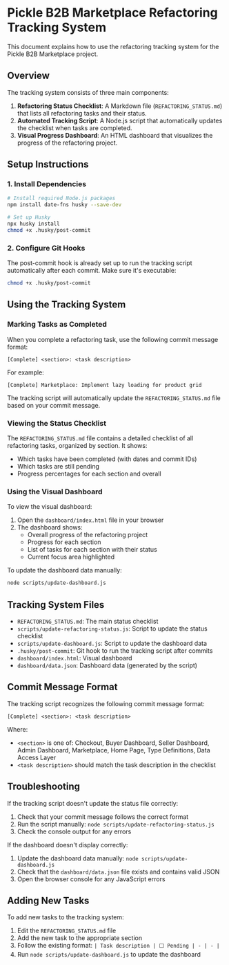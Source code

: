 # Pickle B2B Marketplace Refactoring Tracking System

This document explains how to use the refactoring tracking system for the Pickle B2B Marketplace project.

## Overview

The tracking system consists of three main components:

1. **Refactoring Status Checklist**: A Markdown file (`REFACTORING_STATUS.md`) that lists all refactoring tasks and their status.
2. **Automated Tracking Script**: A Node.js script that automatically updates the checklist when tasks are completed.
3. **Visual Progress Dashboard**: An HTML dashboard that visualizes the progress of the refactoring project.

## Setup Instructions

### 1. Install Dependencies

```bash
# Install required Node.js packages
npm install date-fns husky --save-dev

# Set up Husky
npx husky install
chmod +x .husky/post-commit
```

### 2. Configure Git Hooks

The post-commit hook is already set up to run the tracking script automatically after each commit. Make sure it's executable:

```bash
chmod +x .husky/post-commit
```

## Using the Tracking System

### Marking Tasks as Completed

When you complete a refactoring task, use the following commit message format:

```
[Complete] <section>: <task description>
```

For example:
```
[Complete] Marketplace: Implement lazy loading for product grid
```

The tracking script will automatically update the `REFACTORING_STATUS.md` file based on your commit message.

### Viewing the Status Checklist

The `REFACTORING_STATUS.md` file contains a detailed checklist of all refactoring tasks, organized by section. It shows:

- Which tasks have been completed (with dates and commit IDs)
- Which tasks are still pending
- Progress percentages for each section and overall

### Using the Visual Dashboard

To view the visual dashboard:

1. Open the `dashboard/index.html` file in your browser
2. The dashboard shows:
   - Overall progress of the refactoring project
   - Progress for each section
   - List of tasks for each section with their status
   - Current focus area highlighted

To update the dashboard data manually:

```bash
node scripts/update-dashboard.js
```

## Tracking System Files

- `REFACTORING_STATUS.md`: The main status checklist
- `scripts/update-refactoring-status.js`: Script to update the status checklist
- `scripts/update-dashboard.js`: Script to update the dashboard data
- `.husky/post-commit`: Git hook to run the tracking script after commits
- `dashboard/index.html`: Visual dashboard
- `dashboard/data.json`: Dashboard data (generated by the script)

## Commit Message Format

The tracking script recognizes the following commit message format:

```
[Complete] <section>: <task description>
```

Where:
- `<section>` is one of: Checkout, Buyer Dashboard, Seller Dashboard, Admin Dashboard, Marketplace, Home Page, Type Definitions, Data Access Layer
- `<task description>` should match the task description in the checklist

## Troubleshooting

If the tracking script doesn't update the status file correctly:

1. Check that your commit message follows the correct format
2. Run the script manually: `node scripts/update-refactoring-status.js`
3. Check the console output for any errors

If the dashboard doesn't display correctly:

1. Update the dashboard data manually: `node scripts/update-dashboard.js`
2. Check that the `dashboard/data.json` file exists and contains valid JSON
3. Open the browser console for any JavaScript errors

## Adding New Tasks

To add new tasks to the tracking system:

1. Edit the `REFACTORING_STATUS.md` file
2. Add the new task to the appropriate section
3. Follow the existing format: `| Task description | ⬜ Pending | - | - |`
4. Run `node scripts/update-dashboard.js` to update the dashboard
